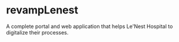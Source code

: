 # revampLenest
A complete portal and web application that helps Le'Nest Hospital to digitalize their processes.
